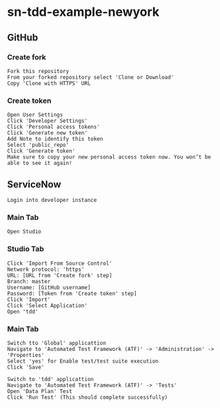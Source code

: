# sn-tdd-example-newyork
## GitHub
### Create fork
    Fork this repository
    From your forked repository select 'Clone or Download'
    Copy 'Clone with HTTPS' URL
### Create token
    Open User Settings
    Click 'Developer Settings'
    Click 'Personal access tokens'
    Click 'Generate new token'
    Add Note to identify this token
    Select 'public_repo'
    Click 'Generate token'
    Make sure to copy your new personal access token now. You won’t be able to see it again!
## ServiceNow
    Login into developer instance
### Main Tab
    Open Studio
### Studio Tab
    Click 'Import From Source Control'
    Network protocol: 'https'
    URL: [URL from 'Create fork' step]
    Branch: master
    Username: [GitHub username]
    Password: [Token from 'Create token' step]
    Click 'Import'
    Click 'Select Application'
    Open 'tdd'
### Main Tab
    Switch tto 'Global' applicattion
    Navigate to 'Automated Test Framework (ATF)' -> 'Administration' -> 'Properties'
    Select 'yes' for Enable test/test suite execution
    Click 'Save'
    
    Switch to 'tdd' applicattion
    Navigate to 'Automated Test Framework (ATF)' -> 'Tests'
    Open 'Data Plan' Test
    Click 'Run Test' (This should complete successfully)
